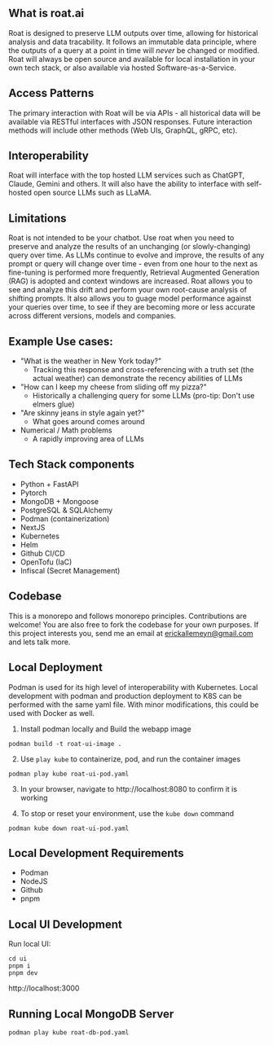 ## What is roat.ai
Roat is designed to preserve LLM outputs over time, allowing for historical analysis and data tracability. It follows an immutable data principle, where the outputs of a query at a point in time will *never* be changed or modified. Roat will always be open source and available for local installation in your own tech stack, or also available via hosted Software-as-a-Service.

## Access Patterns
The primary interaction with Roat will be via APIs - all historical data will be available via RESTful interfaces with JSON responses. Future interaction methods will include other methods (Web UIs, GraphQL, gRPC, etc). 

## Interoperability
Roat will interface with the top hosted LLM services such as ChatGPT, Claude, Gemini and others. It will also have the ability to interface with self-hosted open source LLMs such as LLaMA.

## Limitations
Roat is not intended to be your chatbot. Use roat when you need to preserve and analyze the results of an unchanging (or slowly-changing) query over time. As LLMs continue to evolve and improve, the results of any prompt or query will change over time - even from one hour to the next as fine-tuning is performed more frequently, Retrieval Augmented Generation (RAG) is adopted and context windows are increased. Roat allows you to see and analyze this drift and perform your own root-cause analysis of shifting prompts. It also allows you to guage model performance against your queries over time, to see if they are becoming more or less accurate across different versions, models and companies. 

## Example Use cases:
- "What is the weather in New York today?"
    * Tracking this response and cross-referencing with a truth set (the actual weather) can demonstrate the recency abilities of LLMs
- "How can I keep my cheese from sliding off my pizza?"
    * Historically a challenging query for some LLMs (pro-tip: Don't use elmers glue)
- "Are skinny jeans in style again yet?"
    * What goes around comes around
- Numerical / Math problems
    * A rapidly improving area of LLMs

## Tech Stack components
- Python + FastAPI
- Pytorch
- MongoDB + Mongoose
- PostgreSQL & SQLAlchemy
- Podman (containerization)
- NextJS
- Kubernetes
- Helm
- Github CI/CD
- OpenTofu (IaC)
- Infiscal (Secret Management)

## Codebase
This is a monorepo and follows monorepo principles. 
Contributions are welcome! You are also free to fork the codebase for your own purposes. If this project interests you, send me an email at erickallemeyn@gmail.com and lets talk more.

## Local Deployment
Podman is used for its high level of interoperability with Kubernetes. Local development with podman and production deployment to K8S can be performed with the same yaml file. With minor modifications, this could be used with Docker as well.

1. Install podman locally and Build the webapp image
```
podman build -t roat-ui-image .
```

2. Use `play kube` to containerize, pod, and run the container images
```
podman play kube roat-ui-pod.yaml
```

3. In your browser, navigate to http://localhost:8080 to confirm it is working

4. To stop or reset your environment, use the `kube down` command
```
podman kube down roat-ui-pod.yaml
```
 

## Local Development Requirements
- Podman
- NodeJS
- Github
- pnpm
 

## Local UI Development 
Run local UI: 
```
cd ui
pnpm i
pnpm dev
```
http://localhost:3000


## Running Local MongoDB Server
```
podman play kube roat-db-pod.yaml
```
